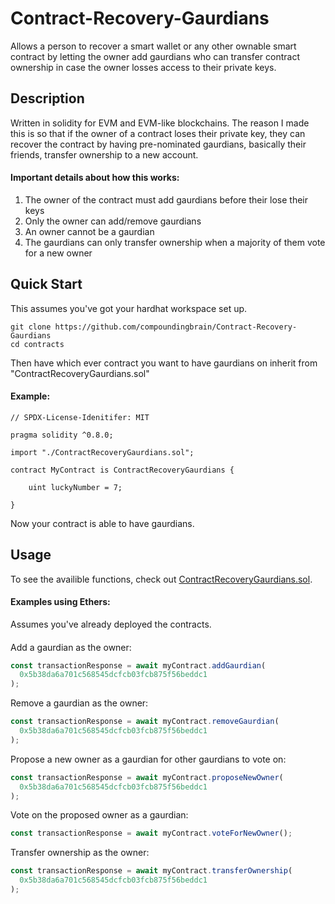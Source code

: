 # Contract-Recovery-Gaurdians

Allows a person to recover a smart wallet or any other ownable smart contract by letting the owner add gaurdians who can transfer contract ownership in case the owner losses access to their private keys.

## Description

Written in solidity for EVM and EVM-like blockchains. The reason I made this is so that if the owner of a contract loses their private key, they can recover the contract by having pre-nominated gaurdians, basically their friends, transfer ownership to a new account.

#### Important details about how this works:

1. The owner of the contract must add gaurdians before their lose their keys
2. Only the owner can add/remove gaurdians
3. An owner cannot be a gaurdian
4. The gaurdians can only transfer ownership when a majority of them vote for a new owner

## Quick Start

This assumes you've got your hardhat workspace set up.

```
git clone https://github.com/compoundingbrain/Contract-Recovery-Gaurdians
cd contracts
```

Then have which ever contract you want to have gaurdians on inherit from "ContractRecoveryGaurdians.sol"

#### Example:

```solidity
// SPDX-License-Idenitifer: MIT

pragma solidity ^0.8.0;

import "./ContractRecoveryGaurdians.sol";

contract MyContract is ContractRecoveryGaurdians {

    uint luckyNumber = 7;

}
```

Now your contract is able to have gaurdians.

## Usage

To see the availible functions, check out [ContractRecoveryGaurdians.sol](https://github.com/compoundingbrain/Contract-Recovery-Gaurdians/blob/e9fadb803b8cbdf13ee46d7b6ccaf25682f2eb42/contracts/ContractRecoveryGaurdians.sol).

#### Examples using Ethers:

Assumes you've already deployed the contracts.

####

Add a gaurdian as the owner:

```javascript
const transactionResponse = await myContract.addGaurdian(
  0x5b38da6a701c568545dcfcb03fcb875f56beddc1
);
```

Remove a gaurdian as the owner:

```javascript
const transactionResponse = await myContract.removeGaurdian(
  0x5b38da6a701c568545dcfcb03fcb875f56beddc1
);
```

Propose a new owner as a gaurdian for other gaurdians to vote on:

```javascript
const transactionResponse = await myContract.proposeNewOwner(
  0x5b38da6a701c568545dcfcb03fcb875f56beddc1
);
```

Vote on the proposed owner as a gaurdian:

```javascript
const transactionResponse = await myContract.voteForNewOwner();
```

Transfer ownership as the owner:

```javascript
const transactionResponse = await myContract.transferOwnership(
  0x5b38da6a701c568545dcfcb03fcb875f56beddc1
);
```
